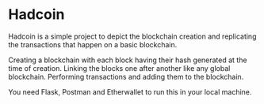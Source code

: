 # Hadcoin

Hadcoin is a simple project to depict the blockchain creation and replicating the transactions that happen on a basic blockchain.

Creating a blockchain with each block having their hash generated at the time of creation.
Linking the blocks one after another like any global blockchain.
Performing transactions and adding them to the blockchain.

You need Flask, Postman and Etherwallet to run this in your local machine.
